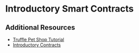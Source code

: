 # Introductory Smart Contracts

## Additional Resources

- [Truffle Pet Shop Tutorial](http://truffleframework.com/tutorials/pet-shop)
- [Introductory Contracts](https://sunnya97.gitbooks.io/a-beginner-s-guide-to-ethereum-and-dapp-developme/writing-smart-contracts/introductory-contracts.html)
